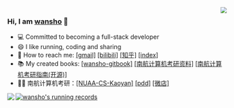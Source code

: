<img align="right" src="https://github-readme-stats.vercel.app/api/top-langs/?username=wansho&layout=compact&hide=HTML" style="zoom:85%;" />

### Hi, I am [wansho](https://gitbook.wansho.cn/) 👋

- 💻 Committed to becoming a full-stack developer
- 😄 I like running, coding and sharing
- 💌 How to reach me: [[gmail]](mailto:wanshojs@gmail.com) [[bilibili]](https://space.bilibili.com/72195837) [[知乎]](https://www.zhihu.com/people/wansho) [[index]](http://www.wansho.top/)
- 📚 My created books: [[wansho-gitbook]](https://github.com/wansho/wansho-gitbook) [[南航计算机考研资料]](https://mobile.yangkeduo.com/goods2.html?goods_id=211087632444) [[南航计算机考研指南(开源)]](https://github.com/nuaa-cs-kaoyan/awesome-nuaa-cs-kaoyan) 
- 👨‍🏫 南航计算机考研：[[NUAA-CS-Kaoyan]](https://github.com/nuaa-cs-kaoyan/awesome-nuaa-cs-kaoyan) [[pdd]](https://mobile.yangkeduo.com/goods2.html?goods_id=211087632444) [[微店]](https://k.koudai.com/d320yHBl)



[![wansho's running records](http://running.wansho.top/renderer)](http://running.wansho.top)<img align="left" src="https://v1.jinrishici.com/all.svg">








